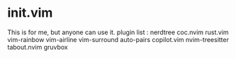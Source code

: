 # init.vim
This is for me, but anyone can use it.
plugin list :
  nerdtree
  coc.nvim
  rust.vim
  vim-rainbow
  vim-airline
  vim-surround
  auto-pairs
  copilot.vim
  nvim-treesitter
  tabout.nvim
  gruvbox
